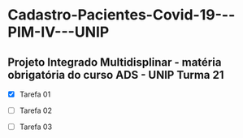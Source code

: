 # Cadastro-Pacientes-Covid-19---PIM-IV---UNIP

## Projeto Integrado Multidisplinar - matéria obrigatória do curso ADS - UNIP Turma 21

- [x] Tarefa 01
- [ ] Tarefa 02
- [ ] Tarefa 03


